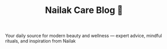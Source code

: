 ﻿---
title: "Nailak Care Blog 🌿"
---

Your daily source for modern beauty and wellness — expert advice, mindful rituals, and inspiration from Nailak
